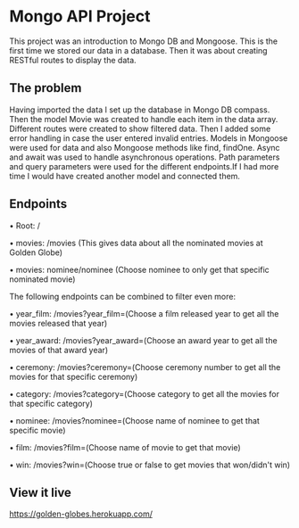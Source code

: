 # Mongo API Project

This project was an introduction to Mongo DB and Mongoose. This is the first time we stored our data in a database. Then it was about creating RESTful routes to display the data.

## The problem

Having imported the data I set up the database in Mongo DB compass. Then the model Movie was created to handle each item in the data array. Different routes were created to show filtered data. Then I added some error handling in case the user entered invalid entries. Models in Mongoose were used for data and also Mongoose methods like find, findOne. Async and await was used to handle asynchronous operations. Path parameters and query parameters were used for the different endpoints.If I had more time I would have created another model and connected them.

## Endpoints

• Root: /

• movies: /movies (This gives data about all the nominated movies at Golden Globe)

• movies: nominee/nominee (Choose nominee to only get that specific nominated movie)

The following endpoints can be combined to filter even more:

• year_film: /movies?year_film=(Choose a film released year to get all the movies released that year)

• year_award: /movies?year_award=(Choose an award year to get all the movies of that award year)

• ceremony: /movies?ceremony=(Choose ceremony number to get all the movies for that specific ceremony)

• category: /movies?category=(Choose category to get all the movies for that specific category)

• nominee: /movies?nominee=(Choose name of nominee to get that specific movie)

• film: /movies?film=(Choose name of movie to get that movie)

• win: /movies?win=(Choose true or false to get movies that won/didn't win)


## View it live

https://golden-globes.herokuapp.com/